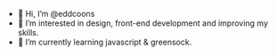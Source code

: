 - 👋 Hi, I’m @eddcoons
- 👀 I’m interested in design, front-end development and improving my skills.
- 🌱 I’m currently learning javascript & greensock. 

<!---
eddcoons/eddcoons is a ✨ special ✨ repository because its `README.md` (this file) appears on your GitHub profile.
You can click the Preview link to take a look at your changes.
--->
